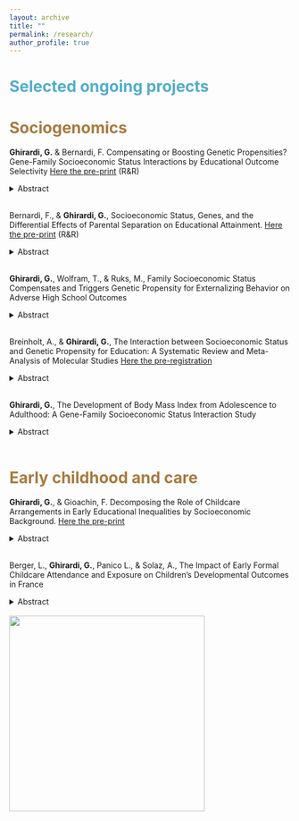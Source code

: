 ```yaml
---
layout: archive
title: ""
permalink: /research/
author_profile: true
---
```


# <span style="color:#52adc8"> Selected ongoing projects </span>

# <span style="color:#a67b40"> Sociogenomics </span>

**Ghirardi, G.** & Bernardi, F. Compensating or Boosting Genetic Propensities? Gene-Family Socioeconomic Status Interactions by Educational Outcome Selectivity [Here the pre-print](https://osf.io/preprints/socarxiv/2xny7/)  (R&R)
<details>
<summary>Abstract</summary>
This study investigates the extent to which the genetic propensity for education - measured using the polygenic index (PGI) for educational attainment – matters more for the final educational attainment of high or low socio-economic status (SES) students. We propose a model integrating social stratification theories, such as the compensatory and boosting advantage models, into sociogenomics, highlighting the role of educational outcome selectivity. Our model predicts that for low selective educational outcomes (e.g., high school completion), the PGI for education matters more for low- SES individuals, while for highly selective outcomes (e.g., graduate school completion), it matters more for high-SES individuals. We test our model using the National Longitudinal Study of Adolescent to Adult Health, the Health and Retirement Study, and the Wisconsin Longitudinal Study. The results corroborate our predictions and are robust to alternative models’ specifications. Our theoretical model explains previous heterogeneous findings and can be generalized to develop testable hypotheses for other cohorts in the US and other countries.
</details>
<br>

Bernardi, F., & **Ghirardi, G.**, Socioeconomic Status, Genes, and the Differential Effects of Parental Separation on Educational Attainment. [Here the pre-print](https://osf.io/preprints/socarxiv/rgzd7)  (R&R)
<details>
<summary>Abstract</summary>
Prior research has consistently documented a more pronounced negative impact of parental separation on educational attainment among children from high socio-economic status (SES) backgrounds. This study leverages molecular data to investigate how the parental separation penalty on educational attainment varies by SES and children’s genetic propensity for education. We replicate the analysis on two distinct datasets, the National Longitudinal Study of Adolescent to Adult Health (Add Health) and the Health and Retirement Study (HRS), using two different dependent variables, the probability of college attainment and years of education, parametric (OLS and logit) and non-parametric models (LOWESS) and mother’s education as an indicator of family SES. Our results show that the parental separation penalty clusters among high-SES students with a low genetic propensity for education. While for high-SES students with non-separated parents, the probability of college attainment and completing more years of education is largely independent of their genetic propensity for education, it notably reduces if they have a low genetic propensity for education and their parents separate. These findings suggest that when high-SES parents separate, they experience a reduced capacity to compensate for their children's low genetic propensity for education on college attainment and years of education.
</details>
<br>

**Ghirardi, G.**, Wolfram, T., & Ruks, M., Family Socioeconomic Status Compensates and Triggers 
Genetic Propensity for Externalizing Behavior on Adverse High School Outcomes
<details>
<summary>Abstract</summary>
Previous research has investigated how genetic propensities for educational attainment and family socioeconomic status (SES) interact in shaping educational outcomes. Theoretical considerations in this line of research are leading to the Scarr-Rowe hypothesis, that genetic effects are stronger in higher SES compared to lower SES families, and genetic propensities for education are interpreted as encoding genetic potential for cognitive ability. However, various mechanisms link the genome and educational outcomes and require tailor-made theoretical consideration. This study specifically focuses on the children's genetic propensity for externalising behaviour to investigate whether this genetic propensity affects children’s likelihood of experiencing adverse educational outcomes in high school and whether this relationship varies by family SES. Drawing upon behavioural genetics and social stratification theories— the compensatory advantage or social control and diathesis-stress models—we test the predicted stronger association between the genetic propensity for externalising behaviours and adverse school outcomes among low-SES children compared to their high-SES peers. Using data from the National Longitudinal Study of Adolescent to Adult Health (Add Health) from the US, we construct a polygenic index (PGI) for externalising behaviours, and we look at different adverse high-school educational outcomes, such as school failure, suspension, expulsion, absence, and misbehaviours. The findings reveal two key insights. First, a higher genetic propensity for externalising behaviours increases the likelihood of experiencing adverse high-school outcomes. Second, the genetic propensity for externalising behaviours is more predictive of adverse high-school educational outcomes among low-SES children compared to high-SES children. The robustness of these findings is confirmed through several checks, including replication with the British National Child Development Study (NCDS), alternative modelling, correcting for biases in polygenic scores, and using various socioeconomic status measures. Our results suggest that high-SES families compensate for their children's high genetic propensity for externalizing behaviors, whereas low-SES families trigger these genetic propensities in their children. 
</details>
<br>

Breinholt, A., & **Ghirardi, G.**, The Interaction between Socioeconomic Status and Genetic Propensity for Education:
A Systematic Review and Meta-Analysis of Molecular Studies  [Here the pre-registration](https://osf.io/3sh2n?mode=&revisionId=&view_only=)
<details>
<summary>Abstract</summary>
A growing body of research investigates whether genetic influences on educational outcomes can be suppressed or boosted by the environment in which an individual lives. Indeed, several studies have examined the interaction between the genetic propensity for education and the socioeconomic status (SES) of the family of origin, the neighborhood, or school - so-called GxSES studies. However, results are mixed. Some studies find stronger associations between genetic propensities and educational outcomes in high-SES environments, while other studies find stronger associations in low-SES environments. In this work, we conduct a systematic review and meta-analysis of studies that investigated the interaction between genetic propensity for education and SES on measures of educational attainment and achievement. We focus on studies relying on molecular genetic information in the form of polygenic indices (PGI). This study aims to answer the following questions: (1) Does the genetic propensity for education matter more for educational outcomes in high or low-SES environments? (2) Which factors may explain the inconsistent findings of the previous literature? To address these questions, we collect results from both published and working papers investigating the interaction of interest and using molecular data.
</details>
<br>

**Ghirardi, G.**, The Development of Body Mass Index from Adolescence to Adulthood: 
A Gene-Family Socioeconomic Status Interaction Study
<details>
<summary>Abstract</summary>
Body weight in adolescence and adulthood may result from the interplay between individuals' genetic characteristics and the social context in which they grow up, such as family socioeconomic status (SES). However, evidence on the interaction between genetic propensity for high body mass index (BMI) and family SES remains inconclusive. This study investigates whether the genetic propensity for high BMI impacts BMI differently among individuals from high-SES versus low-SES families and whether this effect varies with age. Three theoretical frameworks—compensatory advantage or diathesis-stress model and social push model —are tested to predict the moderating effect of family SES on the genetic association with BMI. Drawing on data from the National Longitudinal Study of Adolescent to Adult Health (Add Health), I use the polygenic index for BMI (BMI PGI) to measure genetic propensity for body weight and analyze it at various life stages: adolescence (≃ 16 years old), early adulthood (≃ 22 years old), adulthood (≃ 28 years old), and later adulthood (≃ 37 years old). Results indicate that the BMI PGI is more predictive of BMI in individuals from low-SES families than those from high-SES families. This interaction is observed across both younger and older age groups, suggesting that the interaction between BMI PGI and family SES persists throughout the life course, especially among those who show high levels of BMI – as revealed through unconditional quantile regression. These findings underscore the importance of adopting a life-course perspective in gene-environment interaction studies and highlight the need to account for potential heterogeneity in the gene-environment effect across different levels of BMI.
</details>
<br>



# <span style="color:#a67b40"> Early childhood and care </span>

**Ghirardi, G.**, & Gioachin, F. Decomposing the Role of Childcare Arrangements in Early Educational Inequalities by Socioeconomic Background. [Here the pre-print](https://osf.io/preprints/socarxiv/9q6fk)
<details>
<summary>Abstract</summary>
This research note investigates how childcare arrangements under age three affect early social inequalities in children’s competencies, relying on a novel decomposition approach (Yu and Elwert 2023). This approach allows us to provide a comprehensive evaluation of different childcare arrangements within a potential outcome framework, revealing not only the overall relevance of each childcare arrangement but also the importance of specific channels impacting social disparities such as prevalence (unequal exposure), effect (heterogeneous effect), and selection (within-group propensity to treatment). Using the newborn cohort of the German National Educational Panel Study (NEPS - SC1), we assess the impact of early childhood education and care (ECEC), family day-care, grandparental care, and exclusive parental care on children’s competencies in mathematics and vocabulary at ages 4 and 5. Findings highlight ECEC as the most effective approach in reducing social disparities, positively influencing children from lower socio-economic backgrounds. Conversely, exclusive parental care and family day-care increase social disparities, benefiting children from higher socio-economic backgrounds while negatively affecting those from lower backgrounds. This comprehensive evaluation identifies channels impacting social inequalities, contributing to understanding the nuanced role of childcare arrangements in shaping early social inequalities in children’s competencies.
</details>
<br>
  
Berger, L., **Ghirardi, G.**, Panico L., & Solaz, A., The Impact of Early Formal Childcare Attendance and Exposure on Children’s Developmental Outcomes in France
<details>
<summary>Abstract</summary>
The importance of early childhood education and care (ECEC) for fostering children’s development and reducing early inequalities is widely recognized by previous studies. However, much of this evidence refers to pre-school (i.e., to 3-to 5-year-olds), and mainly stems from randomized evaluations of small-scale intensive programs based in the United States and other English-speaking countries. This study thus examines the impact of ECEC under the age of 3 on children’s development and its role in tackling the early social inequality in such outcomes in France. We ask whether attending ECEC at age 2 has a positive (or negative) impact on children’s developmental outcomes and if the role of ECEC on child development is different according to the family’s socio-economic status (SES). We address these questions, using the Étude Longitudinale Français depuis l’Enfance (Elfe), and ordinary least squares (OLS) models with inverse probability weight (IPW) to account for confounding bias possibly arising from selection into care arrangements. Our findings show that ECEC attendance positively affects children’s development and that disadvantaged children benefit more in children’s global development from attending ECEC. These results suggest that ECEC institutions may be an effective tool to reduce social inequalities in some, but not all, early child developmental outcomes.
</details>
<br>




<img src="http://gaiaghirardi.github.io/images/re.jpeg" width="350" />
